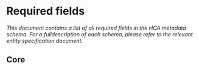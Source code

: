 # Required fields
_This document contains a list of all required fields in the HCA metadata schema. For a fulldescription of each schema, please refer to the relevant entity specification document._
## Core
